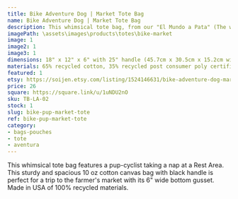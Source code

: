 ```yaml
---
title: Bike Adventure Dog | Market Tote Bag
name: Bike Adventure Dog | Market Tote Bag
description: This whimsical tote bag, from our "El Mundo a Pata" (The world by paw) collection, features a cycling adventure pup. This sturdy and spacious 10 oz cotton canvas bag with black handle is perfect for a trip to the farmer's market with its 6" wide bottom gusset.
imagePath: \assets\images\products\totes\bike-market
image: 1
image2: 1
image3: 1
dimensions: 18" x 12" x 6" with 25" handle (45.7cm x 30.5cm x 15.2cm with 63.5cm handle)
materials: 65% recycled cotton, 35% recycled post consumer poly certified
featured: 1
etsy: https://soijen.etsy.com/listing/1524146631/bike-adventure-dog-market-tote-bag?utm_source=Copy&utm_medium=ListingManager&utm_campaign=Share&utm_term=so.lmsm&share_time=1695258529859
price: 26
square: https://square.link/u/1uNDU2nO
sku: TB-LA-02
stock: 1
slug: bike-pup-market-tote
ref: bike-pup-market-tote
category:
- bags-pouches
- tote
- aventura
---
```

This whimsical tote bag features a pup-cyclist taking a nap at a Rest Area. This sturdy and spacious 10 oz cotton canvas bag with black handle is perfect for a trip to the farmer's market with its 6" wide bottom gusset. Made in USA of 100% recycled materials.
